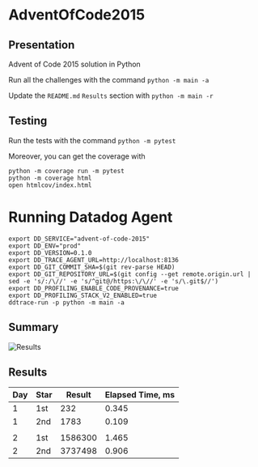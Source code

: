 # AdventOfCode2015

## Presentation

Advent of Code 2015 solution in Python

Run all the challenges with the command `python -m main -a`

Update the `README.md` `Results` section with `python -m main -r`

## Testing

Run the tests with the command `python -m pytest`

Moreover, you can get the coverage with
```
python -m coverage run -m pytest
python -m coverage html
open htmlcov/index.html
```

# Running Datadog Agent

```
export DD_SERVICE="advent-of-code-2015"
export DD_ENV="prod"
export DD_VERSION=0.1.0
export DD_TRACE_AGENT_URL=http://localhost:8136
export DD_GIT_COMMIT_SHA=$(git rev-parse HEAD)
export DD_GIT_REPOSITORY_URL=$(git config --get remote.origin.url | sed -e 's/:/\//' -e 's/^git@/https:\/\//' -e 's/\.git$//') 
export DD_PROFILING_ENABLE_CODE_PROVENANCE=true
export DD_PROFILING_STACK_V2_ENABLED=true
ddtrace-run -p python -m main -a
```

## Summary
![Results](https://github.com/clementgbcn/AdventOfCode2015/actions/workflows/check_results.yml/badge.svg)


## Results
|   Day | Star   |   Result |   Elapsed Time, ms |
|-------|--------|----------|--------------------|
|     1 | 1st    |      232 |              0.345 |
|     1 | 2nd    |     1783 |              0.109 |
|       |        |          |                    |
|     2 | 1st    |  1586300 |              1.465 |
|     2 | 2nd    |  3737498 |              0.906 |
